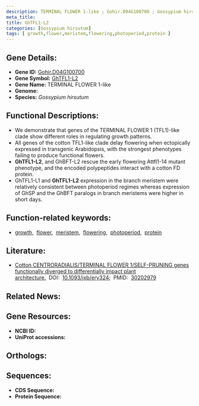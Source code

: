 ```yaml
---
description: TERMINAL FLOWER 1-like ; Gohir.D04G100700 ; Gossypium hirsutum
meta_title:
title: GhTFL1-L2
categories: [Gossypium hirsutum]
tags: [ growth,flower,meristem,flowering,photoperiod,protein ]
---
```


## Gene Details:
- **Gene ID:** [Gohir.D04G100700]()
- **Gene Symbol:** <u>GhTFL1-L2</u>
- **Gene Name:** TERMINAL FLOWER 1-like
- **Genome:** []()
- **Species:** *Gossypium hirsutum*

## Functional Descriptions:
   - We demonstrate that genes of the TERMINAL FLOWER 1 (TFL1)-like clade show different roles in regulating growth patterns.
   - All genes of the cotton TFL1-like clade delay flowering when ectopically expressed in transgenic Arabidopsis, with the strongest phenotypes failing to produce functional flowers.
   - **GhTFL1-L2**, and GhBFT-L2 rescue the early flowering Attfl1-14 mutant phenotype, and the encoded polypeptides interact with a cotton FD protein.
   - GhTFL1-L1 and **GhTFL1-L2** expression in the branch meristem were relatively consistent between photoperiod regimes whereas expression of GhSP and the GhBFT paralogs in branch meristems were higher in short days.

## Function-related keywords:
   - [growth](/tags/growth/),&nbsp;&nbsp;[flower](/tags/flower/),&nbsp;&nbsp;[meristem](/tags/meristem/),&nbsp;&nbsp;[flowering](/tags/flowering/),&nbsp;&nbsp;[photoperiod](/tags/photoperiod/),&nbsp;&nbsp;[protein](/tags/protein/)

## Literature:
   - [Cotton CENTRORADIALIS/TERMINAL FLOWER 1/SELF-PRUNING genes functionally diverged to differentially impact plant architecture.](https://doi.org/10.1093/jxb/ery324)&nbsp;&nbsp;DOI:&nbsp;&nbsp;[10.1093/jxb/ery324](https://doi.org/10.1093/jxb/ery324);&nbsp;&nbsp;PMID:&nbsp;&nbsp;[30202979](https://pubmed.ncbi.nlm.nih.gov/30202979/)

## Related News:

## Gene Resources:
- **NCBI ID:**  [](https://www.ncbi.nlm.nih.gov/gene/?term=)
- **UniProt accessions:**  [](https://www.uniprot.org/uniprotkb//entry)

## Orthologs:

## Sequences:
- **CDS Sequence:**
- **Protein Sequence:**
